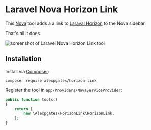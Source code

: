 # Laravel Nova Horizon Link

This [Nova](https://nova.laravel.com/) tool adds a a link to [Laraval Horizon](https://horizon.laravel.com/) to the Nova sidebar.

That's all it does.

![screenshot of Laravel Nova Horizon Link tool](https://data.alexpgates.com/images/nova-horizon-link/screenshot.png)

## Installation

Install via [Composer](https://getcomposer.org/):
```
composer require alexpgates/horizon-link
```

Register the tool in `app/Providers/NovaServiceProvider`:

```php
public function tools()
{
    return [
        new \Alexpgates\HorizonLink\HorizonLink,
    ];
}
```
